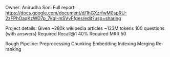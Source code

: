 Owner: Anirudha Soni
Full report: https://docs.google.com/document/d/1hGXzrfwM0spRU-2zFPhOaqKzWD7p_7kgl-mSVvFfges/edit?usp=sharing

Project details:
  Given ~280k wikipedia articles
  ~123M tokens
  100 questions (with answers)
  Required Recall@1 40%
  Required MRR 50

Rough Pipeline:
  Preprocessing
  Chunking
  Embedding
  Indexing
  Merging
  Re-ranking


